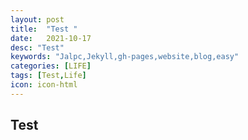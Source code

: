 ```yaml
---
layout: post
title:  "Test "
date:   2021-10-17
desc: "Test"
keywords: "Jalpc,Jekyll,gh-pages,website,blog,easy"
categories: [LIFE]
tags: [Test,Life]
icon: icon-html
---
```


## Test

